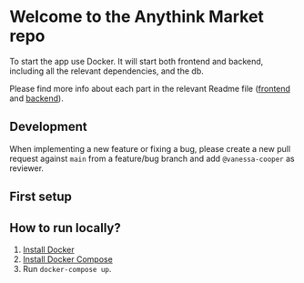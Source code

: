 # Welcome to the Anythink Market repo

To start the app use Docker. It will start both frontend and backend, including all the relevant dependencies, and the db.

Please find more info about each part in the relevant Readme file ([frontend](frontend/readme.md) and [backend](backend/README.md)).

## Development

When implementing a new feature or fixing a bug, please create a new pull request against `main` from a feature/bug branch and add `@vanessa-cooper` as reviewer.

## First setup

## How to run locally?

1. [Install Docker](https://docs.docker.com/get-docker/)
2. [Install Docker Compose](https://docs.docker.com/compose/install/)
3. Run `docker-compose up`.
